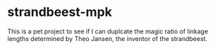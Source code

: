 # strandbeest-mpk
 This is a pet project to see if I can duplcate the magic ratio of linkage lengths determined by Theo Jansen, the inventor of the strandbeest.
